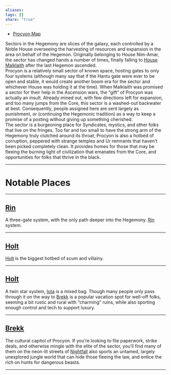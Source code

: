 ```yaml
---
aliases: 
tags: []
share: "true"
---
```


- [Procyon Map](Procyon%20Map.md)


Sectors in the Hegemony are slices of the galaxy, each controlled by a Noble House overseeing the harvesting of resources and expansion in the area on behalf of the Hegemon. Originally belonging to House Nim-Amar, the sector has changed hands a number of times, finally falling to [House Malklaith](../../Factions/House%20Malklaith.md) after the last Hegemon ascended.  
Procyon is a relatively small sector of known space, hosting gates to only four systems (although many say that if the Hantu gate were ever to be open and stable, it would create another boom era for the sector and whichever House was holding it at the time). When Malklaith was promised a sector for their help in the Ascension wars, the “gift” of Procyon was actually an insult. Already mined out, with few directions left for expansion, and too many jumps from the Core, this sector is a washed-out backwater at best. Consequently, people assigned here are sent largely as punishment, or (continuing the Hegemonic tradition) as a way to keep a promise of a posting without giving up something cherished.  
The sector is a burgeoning place for Syndicates, mystics, and other folks that live on the fringes. Too far and too small to have the strong arm of the Hegemony truly clutched around its throat, Procyon is also a hotbed of corruption, peppered with strange temples and Ur remnants that haven’t been picked completely clean. It provides homes for those that may be fleeing the burning light of civilization that emanates from the Core, and opportunities for folks that thrive in the black.

---

# Notable Places

---

## [Rin](./Rin/Rin.md)

A three-gate system, with the only path deeper into the Hegemony. [Rin](./Rin/Rin.md) system.

---

## [Holt](./Holt/Holt.md)

[Holt](./Holt/Holt.md) is the biggest hotbed of scum and villainy.

---

## [Holt](./Holt/Holt.md)

A twin star system, [Iota](./Iota/Iota.md) is a mixed bag. Though many people only pass through it on the way to [Brekk](./Brekk/Brekk.md) is a popular vacation spot for well-off folks, seeming a bit rustic and rural with “charming” ruins, while also sporting enough control and tech to support luxury.

---

## [Brekk](./Brekk/Brekk.md)

The cultural capitol of Procyon. If you’re looking to file paperwork, strike deals, and otherwise mingle with the elite of the sector, you’ll find many of them on the neon-lit streets of [Nightfall](./Brekk/Nightfall.md) also sports an untamed, largely unexplored jungle world that can hide those fleeing the law, and entice the rich on hunts for dangerous beasts.

---
